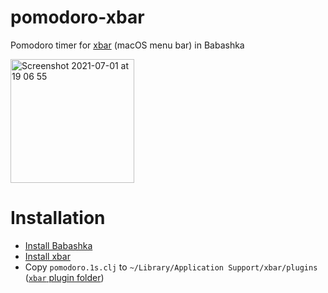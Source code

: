 # pomodoro-xbar
Pomodoro timer for [xbar](https://xbarapp.com/) (macOS menu bar) in Babashka

<img width="198" alt="Screenshot 2021-07-01 at 19 06 55" src="https://user-images.githubusercontent.com/1889355/124121782-828f0b80-da9f-11eb-9b1c-2714e9ab08ef.png">

# Installation
- [Install Babashka](https://github.com/babashka/babashka#quickstart)
- [Install xbar](https://github.com/matryer/xbar#install)
- Copy `pomodoro.1s.clj` to `~/Library/Application Support/xbar/plugins` ([`xbar` plugin folder](https://github.com/matryer/xbar#the-plugin-directory))
